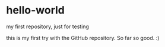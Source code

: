 # hello-world
my first repository, just for testing

this is my first try with the GitHub repository. So far so good. :)  
